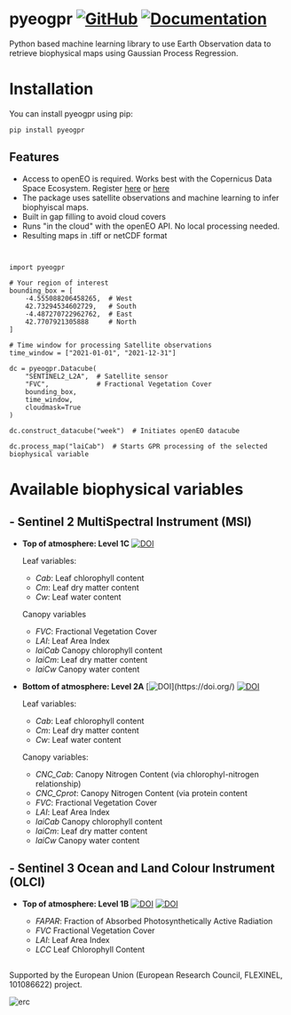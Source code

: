 # pyeogpr [![GitHub](https://img.shields.io/badge/GitHub-pyeogpr-purple.svg)](https://github.com/daviddkovacs/pyeogpr)   [![Documentation](https://img.shields.io/badge/docs-pyeogpr-blue.svg)](https://pyeogpr.readthedocs.io/en/latest/pyeogpr.html)


Python based machine learning library to use Earth Observation data to retrieve biophysical maps using Gaussian Process Regression.

# Installation

You can install pyeogpr using pip:

```shell
pip install pyeogpr
```

## Features

- Access to openEO is required. Works best with the Copernicus Data Space Ecosystem. Register [here](https://documentation.dataspace.copernicus.eu/Registration.html) or [here](https://docs.openeo.cloud/join/free_trial.html)
 - The package uses satellite observations and machine learning to infer biophyiscal maps.
- Built in gap filling to avoid cloud covers
- Runs "in the cloud" with the openEO API. No local processing needed.
- Resulting maps in .tiff or netCDF format
```shell


import pyeogpr

# Your region of interest
bounding_box = [
    -4.555088206458265,  # West
    42.73294534602729,   # South
    -4.487270722962762,  # East
    42.7707921305888     # North
]

# Time window for processing Satellite observations
time_window = ["2021-01-01", "2021-12-31"]

dc = pyeogpr.Datacube(
    "SENTINEL2_L2A",  # Satellite sensor
    "FVC",            # Fractional Vegetation Cover
    bounding_box,
    time_window,
    cloudmask=True
)

dc.construct_datacube("week")  # Initiates openEO datacube

dc.process_map("laiCab")  # Starts GPR processing of the selected biophysical variable
```

# Available biophysical variables
## **- Sentinel 2 MultiSpectral Instrument (MSI)**

 - **Top of atmosphere: Level 1C** 
 [![DOI](https://img.shields.io/badge/DOI-j.rse.2022.112958/Estévez_et_al_2022-doi.svg)](https://doi.org/10.1016/j.rse.2022.112958)
 
	 Leaf variables:
	 - _Cab_: Leaf chlorophyll content
	 - _Cm_: Leaf dry matter content
	 - _Cw_: Leaf water content
	 	 
	Canopy variables
	 - 	 _FVC_: Fractional Vegetation Cover
	 - _LAI_: Leaf Area Index
	 - _laiCab_ Canopy chlorophyll content
	 - _laiCm_: Leaf dry matter content
	 - _laiCw_ Canopy water content

- **Bottom of atmosphere: Level 2A** 
[![DOI](https://img.shields.io/badge/DOI-/De_Clerck_et_al_2024_(under_review)-doi.svg)](https://doi.org/)    [![DOI](https://img.shields.io/badge/DOI-rs14010146/Salinero_et_al_2021-doi.svg)](https://doi.org/10.3390/rs14010146)

	 Leaf variables:
  	 - _Cab_: Leaf chlorophyll content
	 - _Cm_: Leaf dry matter content
	 - _Cw_: Leaf water content

  	Canopy variables:
	 -  _CNC_Cab_: Canopy Nitrogen Content (via chlorophyl-nitrogen relationship)
	 - 	 _CNC_Cprot_: Canopy Nitrogen Content (via protein content
	 - _FVC_: Fractional Vegetation Cover
	 - _LAI_: Leaf Area Index
	 - _laiCab_ Canopy chlorophyll content
	 - _laiCm_: Leaf dry matter content
	 - _laiCw_ Canopy water content

## **- Sentinel 3 Ocean and Land Colour Instrument (OLCI)**

 - **Top of atmosphere: Level 1B**
 [![DOI](https://img.shields.io/badge/DOI-rs14061347/ReyesMuñoz_et_al_2022-doi.svg)](https://doi.org/10.3390/rs14061347)
  [![DOI](https://img.shields.io/badge/DOI-rs15133404/D.Kovács_et_al_2023-doi.svg)](https://doi.org/10.3390/rs15133404)
 
	 - _FAPAR_: Fraction of Absorbed Photosynthetically Active Radiation
	 - _FVC_ Fractional Vegetation Cover
	 - _LAI_: Leaf Area Index
	 - _LCC_ Leaf Chlorophyll Content

## 
Supported by the European Union (European Research Council, FLEXINEL, 101086622) project.

![erc](https://github.com/user-attachments/assets/940bf34f-04d3-4fb0-9d68-8d6f19c14bab)
